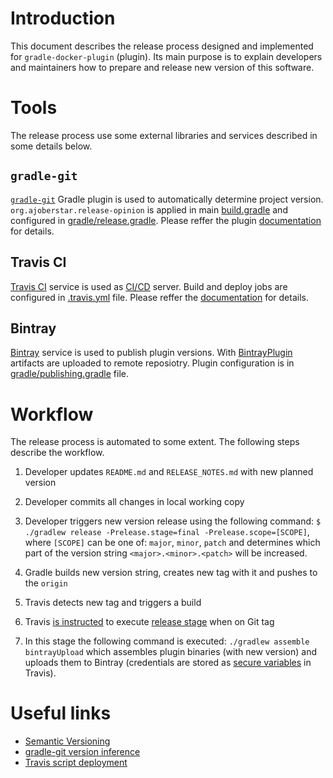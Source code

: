 # Introduction
This document describes the release process designed and implemented for `gradle-docker-plugin` (plugin). Its main purpose is to explain developers and maintainers how to prepare and release new version of this software.

# Tools
The release process use some external libraries and services described in some details below. 

## `gradle-git`
[`gradle-git`](https://github.com/ajoberstar/gradle-git) Gradle plugin is used to automatically determine project version. `org.ajoberstar.release-opinion` is applied in main [build.gradle](build.gradle#L15) and configured in [gradle/release.gradle](gradle/release.gradle#L16). Please reffer the plugin [documentation](https://github.com/ajoberstar/gradle-git/wiki/Release%20Plugins#how-do-i-use-the-opinion-plugin) for details.

## Travis CI
[Travis CI](https://travis-ci.com) service is used as [CI/CD](https://en.wikipedia.org/wiki/CI/CD) server. Build and deploy jobs are configured in [.travis.yml](.travis.yml) file. Please reffer the [documentation](https://docs.travis-ci.com/) for details.

## Bintray
[Bintray](https://bintray.com) service is used to publish plugin versions. With [BintrayPlugin](https://github.com/bintray/gradle-bintray-plugin) artifacts are uploaded to remote reposiotry. Plugin configuration is in [gradle/publishing.gradle](gradle/publishing.gradle) file.

# Workflow
The release process is automated to some extent. The following steps describe the workflow.
1. Developer updates `README.md` and `RELEASE_NOTES.md` with new planned version 
2. Developer commits all changes in local working copy
3. Developer triggers new version release using the following command: `$ ./gradlew release -Prelease.stage=final -Prelease.scope=[SCOPE]`, where `[SCOPE]` can be one of: `major`, `minor`, `patch` and determines which part of the version string `<major>.<minor>.<patch>` will be increased.
 
4. Gradle builds new version string, creates new tag with it and pushes to the `origin`
5. Travis detects new tag and triggers a build
6. Travis [is instructed](.travis.yml#L23) to execute [release stage](https://docs.travis-ci.com/user/build-stages/) when on Git tag
7. In this stage the following command is executed: `./gradlew assemble bintrayUpload` which assembles plugin binaries (with new version) and uploads them to Bintray (credentials are stored as [secure variables](https://docs.travis-ci.com/user/environment-variables/#Defining-Variables-in-Repository-Settings) in Travis). 

# Useful links
* [Semantic Versioning](http://semver.org/)
* [gradle-git version inference](https://github.com/ajoberstar/gradle-git/wiki/Release%20Plugins#version-inference)
* [Travis script deployment](https://docs.travis-ci.com/user/deployment/script/)
